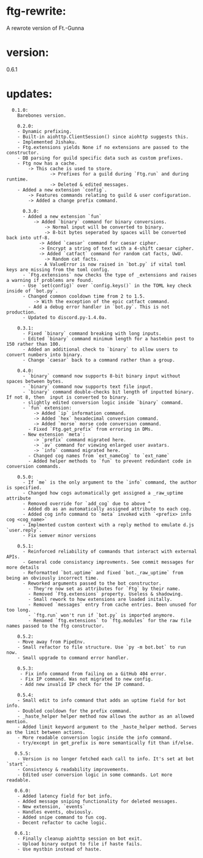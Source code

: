 # ftg-rewrite:
A rewrote version of Ft.-Gunna

# version:
0.6.1

# updates:
      0.1.0:
        Barebones version.

        0.2.0:
        - Dynamic prefixing.
        - Built-in aiohttp.ClientSession() since aiohttp suggests this.
        - Implemented Jishaku.
        - Ftg.extensions yields None if no extensions are passed to the constructor.
        - DB parsing for guild specific data such as custom prefixes.
        - Ftg now has a cache.
            -> This cache is used to store.
                    -> Prefixes for a guild during `Ftg.run` and during runtime.
                    -> Deleted & edited messages.
        - Added a new extension `config`.
            -> Features commands relating to guild & user configuration.
            -> Added a change prefix command.

          0.3.0:
          - Added a new extension `fun`
              -> Added `binary` command for binary conversions.
                  -> Normal input will be converted to binary.
                  -> 8-bit bytes seperated by spaces will be converted back into utf-8.
                -> Added `caesar` command for caesar cipher.
                -> Encrypt a string of text with a 4-shift caesar cipher.
                -> Added `catfact` command for random cat facts, UwU.
                  -> Random cat facts.
                - A ValueError is now raised in `bot.py` if vital toml keys are missing from the toml config.
          - `Ftg.extensions` now checks the type of _extensions and raises a warning if problems are found.
          - Use `set(config)` over `config.keys()` in the TOML key check inside of `bot.py`.
          - Changed common cooldown time from 2 to 1.5.
              -> With the exception of the epic catfact command.
            - Add a debug error handler in `bot.py`. This is not production.
          - Updated to discord.py-1.4.0a.

        0.3.1:
          - Fixed `binary` command breaking with long inputs.
          - Edited `binary` command minimum length for a hastebin post to 150 rather than 100.
          - Added an additional check to `binary` to allow users to convert numbers into binary.
          - Change `caesar` back to a command rather than a group.

        0.4.0:
          - `binary` command now supports 8-bit binary input without spaces between bytes.
          - `binary` command now supports text file input.
          - `binary` command double-checks bit length of inputted binary. If not 8, then  input is converted to binary.
          - slightly edited conversion logic inside `binary` command.
          - `fun` extension:
              -> Added `ip` information command.
              -> Added `hex` hexadecimal conversion command.
              -> Added `morse` morse code conversion command.
            - Fixed `Ftg.get_prefix` from erroring in DMs.
          - New extension `meta`:
              -> `prefix` command migrated here.
              -> `av` command for viewing enlarged user avatars.
              -> `info` command migrated here.
            - Changed cog names from `ext_nameCog` to `ext_name`
            - Added helper methods to `fun` to prevent redundant code in conversion commands.

        0.5.0:
          - If `me` is the only argument to the `info` command, the author is specified.
          - Changed how cogs automatically get assigned a _raw_uptime attribute
          - Removed override for `add_cog` due to above ^
          - Added db as an automatically assigned attribute to each cog.
          - Added cog info command to `meta` invoked with `<prefix> info cog <cog_name>`
          - Implmented custom context with a reply method to emulate d.js `user.reply`.
          - Fix semver minor versions

        0.5.1:
          - Reinforced reliability of commands that interact with external APIs.
          - General code consistancy improvments. See commit messages for more details
          - Reformatted `bot.uptime` and fixed `bot._raw_uptime` from being an obviously incorrect time.
          - Reworked arguments passed to the bot constructor.
            - They're now set as attributes for `Ftg` by their name.
            - Removed `Ftg.extensions` property. Useless & shadowing.
            - Small rework to how extensions are loaded initally.
            - Removed `messages` entry from cache entries. Been unused for too long.
            - `ftg.run` won't run if `bot.py` is imported anymore.
            - Renamed `ftg.extensions` to `ftg.modules` for the raw file names passed to the ftg constructor.

        0.5.2:
        - Move away from PipeEnv.
        - Small refactor to file structure. Use `py -m bot.bot` to run now.
        - Small upgrade to command error handler.

        0.5.3:
         - Fix info command from failing on a GitHub 404 error.
         - Fix IP command. Was not migrated to new config.
         - Add new invalid IP check for the IP command.

        0.5.4:
        - Small edit to info command that adds an uptime field for bot info.
        - Doubled cooldown for the prefix command.
        - _haste_helper helper method now allows the author as an allowed mention.
        - Added limit keyword argument to the _haste_helper method. Serves as the limit between actions.
        - More readable conversion logic inside the info command.
        - try/except in get_prefix is more semantically fit than if/else.

       0.5.5:
        - Version is no longer fetched each call to info. It's set at bot `start`.
        - Consistency & readability improvements.
        - Edited user conversion logic in some commands. Lot more readable.

       0.6.0:
        - Added latency field for bot info.
        - Added message sniping functionality for deleted messages.
        - New extension, `events`
        - Handles events, obviously.
        - Added snipe command to fun cog.
        - Decent refactor to cache logic.

       0.6.1:
        - Finally cleanup aiohttp session on bot exit.
        - Upload binary output to file if haste fails.
        - Use mystbin instead of haste.
